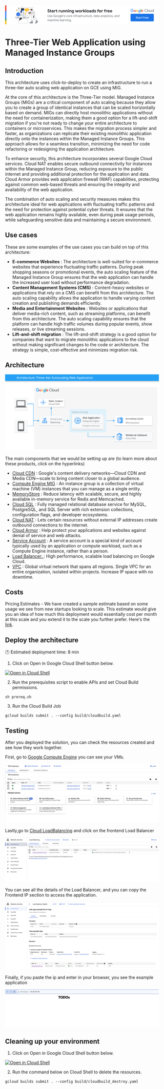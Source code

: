 [![banner](../banner.png)](https://cloud.google.com/?utm_source=github&utm_medium=referral&utm_campaign=GCP&utm_content=packages_repository_banner)

# Three-Tier Web Application using Managed Instance Groups

## Introduction

This architecture uses click-to-deploy to create an  infrastructure to run a three-tier auto scaling web application on GCE  using MIG.

At the core of this architecture is the Three-Tier model. Managed Instance Groups (MIGs) are a critical component of auto scaling because they allow you to create a group of identical instances that can be scaled horizontally based on demand. MIGs can directly host monolithic applications without the need for containerization, making them a good option for a lift-and-shift migration if you're not ready to change your entire architecture to containers or microservices. This makes the migration process simpler and faster, as organizations can replicate their existing monolithic application directly onto the instances within the Managed Instance Groups. This approach allows for a seamless transition, minimizing the need for code refactoring or redesigning the application architecture.

To enhance security, this architecture incorporates several Google Cloud services. Cloud NAT enables secure outbound connectivity for instances within the Managed Instance Group, reducing exposure to the public internet and providing additional protection for the application and data. Cloud Armor provides web application firewall (WAF) capabilities, protecting against common web-based threats and ensuring the integrity and availability of the web application.

The combination of auto scaling and security measures makes this architecture ideal for web applications with fluctuating traffic patterns and the need for protection against potential cyber threats. It ensures that the web application remains highly available, even during peak usage periods, while safeguarding sensitive data and maintaining a secure environment.

## Use cases

These are some examples of the use cases you can build on top of this architecture:

* __E-commerce Websites__ : The architecture is well-suited for e-commerce websites that experience fluctuating traffic patterns. During peak shopping seasons or promotional events, the auto scaling feature of the Managed Instance Group ensures that the web application can handle the increased user load without performance degradation.
* __Content Management Systems (CMS)__ : Content-heavy websites or applications that rely on a CMS can benefit from this architecture. The auto scaling capability allows the application to handle varying content creation and publishing demands efficiently.
* __Media and Entertainment Websites__ : Websites or applications that deliver media-rich content, such as streaming platforms, can benefit from this architecture. The auto scaling capability ensures that the platform can handle high traffic volumes during popular events, show releases, or live streaming sessions.
* __Lift-and-shift  migration__ : The lift-and-shift strategy is a good option for companies that want to migrate monolithic applications to the cloud without making significant changes to the code or architecture. The strategy is simple, cost-effective and minimizes migration risk.

## Architecture

<p align="center"><img src="assets/architecture.png"></p>

The main components that we would be setting up are (to learn more about these products, click on the hyperlinks)

* [Cloud CDN](https://cloud.google.com/cdn) : Google's content delivery networks—Cloud CDN and Media CDN—scale to bring content closer to a global audience.
* [Compute Engine MIG](https://cloud.google.com/compute/docs/instance-groups) : An instance group is a collection of virtual machine (VM) instances that you can manage as a single entity.
* [MemoryStore](https://cloud.google.com/memorystore) : Reduce latency with scalable, secure, and highly available in-memory service for Redis and Memcached.
* [Cloud SQL](https://cloud.google.com/sql) : Fully managed relational database service for MySQL, PostgreSQL, and SQL Server with rich extension collections, configuration flags, and developer ecosystems.
* [Cloud NAT](https://cloud.google.com/nat/docs/overview) : Lets certain resources without external IP addresses create outbound connections to the internet.
* [Cloud Armor](https://cloud.google.com/armor?hl=en) : Help protect your applications and websites against denial of service and web attacks.
* [Service Account](https://cloud.google.com/iam/docs/service-account-overview) : A service account is a special kind of account typically used by an application or compute workload, such as a Compute Engine instance, rather than a person.
* [Load Balancer: ](https://cloud.google.com/load-balancing?hl=en) : High performance, scalable load balancing on Google Cloud.
* [VPC](https://cloud.google.com/vpc) : Global virtual network that spans all regions. Single VPC for an entire organization, isolated within projects. Increase IP space with no downtime.

## Costs

Pricing Estimates - We have created a sample estimate based on some usage we see from new startups looking to scale. This estimate would give you an idea of how much this deployment would essentially cost per month at this scale and you extend it to the scale you further prefer. Here's the [link](https://cloud.google.com/products/calculator/estimate-preview/436f8188-94b2-487a-ba30-8fe73d90f9b1?hl=en).

## Deploy the architecture

:clock1: Estimated deployment time: 8 min

1. Click on Open in Google Cloud Shell button below.
<a href="https://ssh.cloud.google.com/cloudshell/editor?cloudshell_git_repo=https://github.com/GoogleCloudPlatform/click-to-deploy-solutions&cloudshell_workspace=three-tier-app-gce&cloudshell_open_in_editor=infra/terraform.tfvars" target="_new">
    <img alt="Open in Cloud Shell" src="https://gstatic.com/cloudssh/images/open-btn.svg">
</a>

2. Run the prerequisites script to enable APIs and set Cloud Build permissions.
```
sh prereq.sh
```

3. Run the Cloud Build Job
```
gcloud builds submit . --config build/cloudbuild.yaml
```

## Testing 

After you deployed the solution, you can check the resources created and see how they work together.

First, go to [Google Compute Engine](https://console.cloud.google.com/compute/instances) you can see your VMs.

![GCE](assets/gce.png)

Lastly,go to [Cloud LoadBalancing](https://console.cloud.google.com/net-services/loadbalancing/list/loadBalancers) and click on the frontend Load Balancer

![loadbalancer](assets/loadbalancer.png)

You can see all the details of the Load Balancer, and you can copy the Frontend IP section to access the application.

![details](assets/details.png)

Finally, if you paste the ip and enter in your browser, you see the example application

![template](assets/application.png)


## Cleaning up your environment

1. Click on Open in Google Cloud Shell button below.
<a href="https://ssh.cloud.google.com/cloudshell/editor?cloudshell_git_repo=https://github.com/GoogleCloudPlatform/click-to-deploy-solutions&cloudshell_workspace=three-tier-app-gce" target="_new">
    <img alt="Open in Cloud Shell" src="https://gstatic.com/cloudssh/images/open-btn.svg">
</a>

2. Run the command below on Cloud Shell to delete the resources.
```
gcloud builds submit . --config build/cloudbuild_destroy.yaml
```
